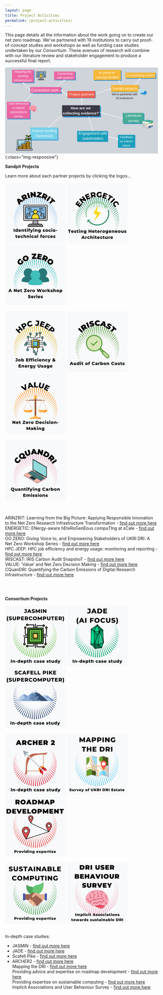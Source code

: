 ```yaml
---
layout: page
title: Project Activities
permalink: /project-activities/
---
```


This page details all the information about the work going on to create our net zero roadmap. 
We've partnered with 19 institutions to carry out proof-of-concept studies and workshops as well as funding case studies undertaken by our Consortium. These avenues of research will combine with our literature review and stakeholder engagement to produce a successful final report.

![project-activities](images/project-activities-canva.svg){:class="img-responsive"} 


**Sandpit Projects** <br>

Learn more about each partner projects by clicking the logos...

[<img src="/images/arinzrit.png" width="200" height="200" alt="ARINZRIT">](/arinzrit/)
[<img src="/images/energetic.png" width="200" height="200" alt="ENERGETIC">](/energetic/)
[<img src="/images/go-zero.png" width="200" height="200" alt="GO ZERO">](/go-zero/) <br>
&nbsp;<br>
[<img src="/images/hpc-jeep.png" width="200" height="200" alt="HPC JEEP">](/hpc-jeep/) 
[<img src="/images/iriscast.png" width="200" height="200" alt="IRISCAST">](/iriscast/)
[<img src="/images/value.png" width="200" height="200" alt="VALUE">](/value/) <br>
&nbsp;<br>
[<img src="/images/cquandri.png" width="200" height="200" alt="CQUANDRI">](/cquandri/)

&nbsp;<br>

ARINZRIT: Learning from the Big Picture: Applying Responsible Innovation to the Net Zero Research Infrastructure Transformation - [find out more here](/arinzrit/) <br>
ENERGETIC: ENergy-aware hEteRoGenEous compuTIng at sCale - [find out more here](/energetic/) <br>
GO ZERO: Giving Voice to, and Empowering Stakeholders of UKRI DRI: A Net Zero Workshop Series - [find out more here](/go-zero/) <br>
HPC JEEP: HPC job efficiency and energy usage: monitoring and reporting - [find out more here](/hpc-jeep/) <br>
IRISCAST: IRIS Carbon Audit SnapshoT - [find out more here](/iriscast/) <br>
VALUE: ‘Value’ and Net Zero Decision Making - [find out more here](/value/) <br>
CQuanDRI: Quantifying the Carbon Emissions of Digital Research Infrastructure - [find out more here](/cquandri/) <br>

&nbsp;<br>
&nbsp;<br>

**Consortium Projects** <br>

[<img src="/images/jasmin.png" width="200" height="200" alt="JASMIN (SUPERCOMPUTER) - An in depth case study">](/jasmin/)
[<img src="/images/jade.png" width="200" height="200" alt="JADE (AI Focus) - An in depth case study">](/jade/)
[<img src="/images/scafell-pike.png" width="200" height="200" alt="SCAFELL PIKE (SUPERCOMPUTER)- An in depth case study">](/scafell-pike/) <br>
&nbsp;<br>
[<img src="/images/archer.png" width="200" height="200" alt="Archer 2">](/archer/)
[<img src="/images/mapping.png" width="200" height="200" alt="Mapping the DRI">](/mapping/)
[<img src="/images/roadmap.png" width="200" height="200" alt="Roadmap Development">](/roadmap-development/)<br>
&nbsp;<br>
[<img src="/images/sustainable.png" width="200" height="200" alt="Sustainable Computing">](/sustainable-computing/)
[<img src="/images/survey.png" width="200" height="200" alt="User Behaviour Survey">](/user-behaviour-survey/) <br>
&nbsp;<br>

In-depth case studies: <br>
   - JASMIN - [find out more here](/jasmin/) <br>
   - JADE - [find out more here](/jade/) <br>
   - Scafell Pike - [find out more here](/scafell-pike/) <br>
   - ARCHER2 - [find out more here](/archer/) <br>
Mapping the DRI - [find out more here](/mapping/) <br>
Providing advice and expertise on roadmap development - [find out more here](/roadmap-development/) <br>
Providing expertise on sustainable computing - [find out more here](/sustainable-computing/) <br>
Implicit Associations and User Behaviour Survey - [find out more here](/user-behaviour-survey/) <br>
